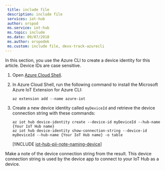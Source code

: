 ```yaml
---
 title: include file
 description: include file
 services: iot-hub
 author: orspod
 ms.service: iot-hub
 ms.topic: include
 ms.date: 09/07/2018
 ms.author: orspodek
 ms.custom: include file, devx-track-azurecli
---
```


In this section, you use the Azure CLI to create a device identity for this article. Device IDs are case sensitive.

1. Open [Azure Cloud Shell](https://shell.azure.com/).

1. In Azure Cloud Shell, run the following command to install the Microsoft Azure IoT Extension for Azure CLI:

    ```azurecli-interactive
    az extension add --name azure-iot
    ```

2. Create a new device identity called `myDeviceId` and retrieve the device connection string with these commands:

    ```azurecli-interactive
    az iot hub device-identity create --device-id myDeviceId --hub-name {Your IoT Hub name}
    az iot hub device-identity show-connection-string --device-id myDeviceId --hub-name {Your IoT Hub name} -o table
    ```

   [!INCLUDE [iot-hub-pii-note-naming-device](iot-hub-pii-note-naming-device.md)]

Make a note of the device connection string from the result. This device connection string is used by the device app to connect to your IoT Hub as a device.

